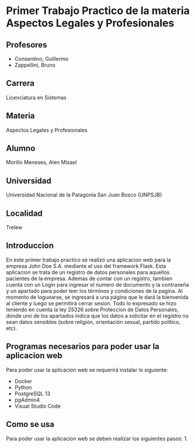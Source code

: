 # Primer Trabajo Practico de la materia Aspectos Legales y Profesionales

## Profesores 
- Consentino, Guillermo
- Zappellini, Bruno

## Carrera
Licenciatura en Sistemas

## Materia
Aspectos Legales y Profesionales

## Alumno
Morillo Meneses, Alen Misael 

## Universidad
Universidad Nacional de la Patagonia San Juan Bosco (UNPSJB)

## Localidad
Trelew

## Introduccion
En este primer trabajo practico se realizó una aplicacion web para la empresa John Doe S.A. mediante el uso del framework Flask. Esta aplicacion se trata de un registro de datos personales para aquellos pacientes de la empresa. Ademas de contar con un registro, tambien cuenta con un Login para ingresar el numero de documento y la contraseña y un apartado para poder leer los términos y condiciones de la pagina. Al momento de loguearse, se ingresará a una página que le dará la bienvenida al cliente y luego se permitirá cerrar sesion. 
  Todo lo expresado se hizo teniendo en cuenta la ley 25326 sobre Proteccion de Datos Personales, donde uno de los apartados indica que los datos a solicitar en el registro no sean datos sensibles (sobre religión, orientación sexual, partido politico, etc). 


## Programas necesarios para poder usar la aplicacion web
Para poder usar la aplicacion web se requerirá instalar lo siguiente: 
- Docker
- Python
- PostgreSQL 13
- pgAdmin4
- Visual Studio Code

## Como se usa
Para poder usar la aplicacion web se deben realizar los siguientes pasos:
1. 
  
  


